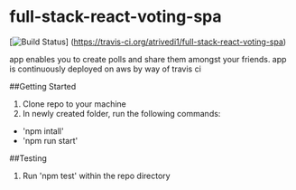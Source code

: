 # full-stack-react-voting-spa

[![Build Status](https://travis-ci.org/atrivedi1/full-stack-react-voting-spa.svg?branch=master)]
(https://travis-ci.org/atrivedi1/full-stack-react-voting-spa)

app enables you to create polls and share them amongst your friends. app is continuously
deployed on aws by way of travis ci

##Getting Started
1. Clone repo to your machine
2. In newly created folder, run the following commands:
  - 'npm intall'
  - 'npm run start'

##Testing
1. Run 'npm test' within the repo directory
